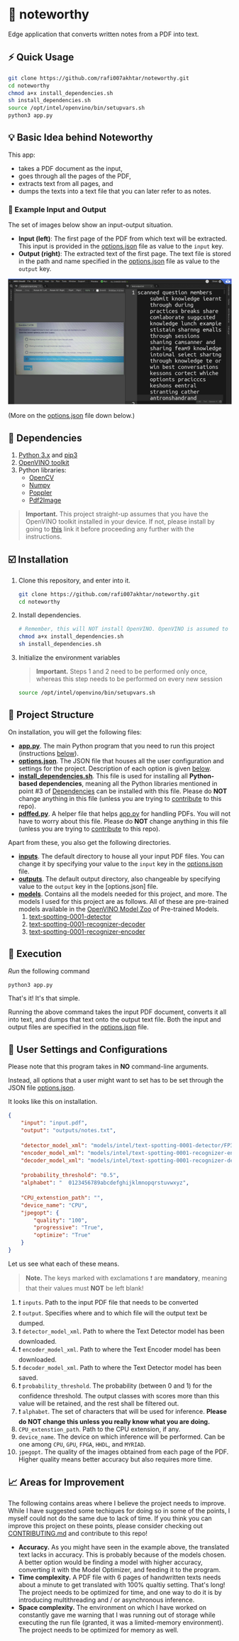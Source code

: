 # :pencil: noteworthy

Edge application that converts written notes from a PDF into text.

## :zap: Quick Usage
```sh
git clone https://github.com/rafi007akhtar/noteworthy.git
cd noteworthy
chmod a+x install_dependencies.sh
sh install_dependencies.sh
source /opt/intel/openvino/bin/setupvars.sh
python3 app.py
```

## :bulb: Basic Idea behind Noteworthy

This app:
- takes a PDF document as the input,
- goes through all the pages of the PDF,
- extracts text from all pages, and
- dumps the texts into a text file that you can later refer to as notes.

### :repeat: Example Input and Output
The set of images below show an input-output situation.
- **Input (left)**: The first page of the PDF from which text will be extracted. This input is provided in the [options.json](options.json) file as value to the `input` key.
- **Output (right)**: The extracted text of the first page. The text file is stored in the path and name specified in the [options.json](options.json) file as value to the `output` key.

<img src="images/example-situation.png" title="Example Situation. Left: input, Right: Output">

(More on the [options.json](options.json) file down below.)


## :black_square_button: Dependencies

1. [Python 3.x](https://www.python.org/) and [pip3](https://pip.pypa.io/en/stable/)
2. [OpenVINO toolkit](https://software.intel.com/en-us/openvino-toolkit/choose-download?)
3. Python libraries:
    - [OpenCV](https://opencv.org/)
    - [Numpy](https://numpy.org/)
    - [Poppler](https://pypi.org/project/python-poppler-qt5/)
    - [Pdf2Image](https://pypi.org/project/pdf2image/)

> **Important.** This project straight-up assumes that you have the OpenVINO toolkit installed in your device. If not, please install by going to [this](https://software.intel.com/en-us/openvino-toolkit/choose-download?) link it before proceeding any further with the instructions.

## :ballot_box_with_check: Installation
1. Clone this repository, and enter into it.
    ```sh
    git clone https://github.com/rafi007akhtar/noteworthy.git
    cd noteworthy
    ```
2. Install dependencies.
    ```sh
    # Remember, this will NOT install OpenVINO. OpenVINO is assumed to be already installed
    chmod a+x install_dependencies.sh
    sh install_dependencies.sh
    ```
3. Initialize the environment variables
    > **Important.** Steps 1 and 2 need to be performed only once, whereas this step needs to be performed on every new session

    ```sh
    source /opt/intel/openvino/bin/setupvars.sh
    ```

## :open_file_folder: Project Structure

On installation, you will get the following files:
- **[app.py](app.py)**. The main Python program that you need to run this project (instructions [below](#runner-execution)).
- **[options.json](options.json)**. The JSON file that houses all the user configuration and settings for the project. Description of each option is given [below](#floppy_disk-user-settings-and-configurations).
- **[install_dependencies.sh](install_dependencies.sh)**. This file is used for installing all **Python-based dependencies**, meaning all the Python libraries mentioned in point #3 of [Dependencies](#black_square_button-dependencies) can be installed with this file. Please do **NOT** change anything in this file (unless you are trying to [contribute](CONTRIBUTING.md) to this repo).
- **[pdffed.py](pdffed.py)**. A helper file that helps [app.py](app.py) for handling PDFs. You will not have to worry about this file. Please do **NOT** change anything in this file (unless you are trying to [contribute](CONTRIBUTING.md) to this repo).

Apart from these, you also get the following directories.
- **[inputs](inputs/)**. The default directory to house all your input PDF files. You can change it by specifying your value to the `input` key in the [options.json](options.json) file.
- **[outputs](outputs/)**. The default output directory, also changeable by specifying value to the `output` key in the [options.json] file.
- **[models](models/)**. Contains all the models needed for this project, and more. The models I used for this project are as follows. All of these are pre-trained models available in the [OpenVINO Model Zoo](http://docs.openvinotoolkit.org/latest/_models_intel_index.html) of Pre-trained Models.
    1. [text-spotting-0001-detector](http://docs.openvinotoolkit.org/latest/_models_intel_text_spotting_0001_detector_description_text_spotting_0001_detector.html)
    2. [text-spotting-0001-recognizer-decoder](http://docs.openvinotoolkit.org/latest/_models_intel_text_spotting_0001_recognizer_decoder_description_text_spotting_0001_recognizer_decoder.html)
    3. [text-spotting-0001-recognizer-encoder](http://docs.openvinotoolkit.org/latest/_models_intel_text_spotting_0001_recognizer_encoder_description_text_spotting_0001_recognizer_encoder.html)

## :runner: Execution
_Run_ the following command
```sh
python3 app.py
```
That's it! It's that simple.

Running the above command takes the input PDF document, converts it all into text, and dumps that text onto the output text file. Both the input and output files are specified in the [options.json](options.json) file.

## :floppy_disk: User Settings and Configurations
Please note that this program takes in **NO** command-line arguments.

Instead, all options that a user might want to set has to be set through the JSON file [options.json](options.json).

It looks like this on installation.
```json
{
    "input": "input.pdf",
    "output": "outputs/notes.txt",
    
    "detector_model_xml": "models/intel/text-spotting-0001-detector/FP32/text-spotting-0001-detector.xml",
    "encoder_model_xml": "models/intel/text-spotting-0001-recognizer-encoder/FP32/text-spotting-0001-recognizer-encoder.xml",
    "decoder_model_xml": "models/intel/text-spotting-0001-recognizer-decoder/FP32/text-spotting-0001-recognizer-decoder.xml",
    
    "probability_threshold": "0.5",
    "alphabet": "  0123456789abcdefghijklmnopqrstuvwxyz",
    
    "CPU_extenstion_path": "",
    "device_name": "CPU",
    "jpegopt": {
        "quality": "100",
        "progressive": "True",
        "optimize": "True"
    }
}
```

Let us see what each of these means. 
>**Note.** The keys marked with exclamations :exclamation: are **mandatory**, meaning that their values must **NOT** be left blank!

1. :exclamation: `inputs`. Path to the input PDF file that needs to be converted
2. :exclamation: `output`. Specifies where and to which file will the output text be dumped.
3. :exclamation: `detector_model_xml`. Path to where the Text Detector model has been downloaded.
4. :exclamation: `encoder_model_xml`. Path to where the Text Encoder model has been downloaded.
5. :exclamation: `decoder_model_xml`. Path to where the Text Detector model has been saved.
6. :exclamation: `probability_threshold`. The probability (between 0 and 1) for the confidence threshold. The output classes with scores more than this value will be retained, and the rest shall be filtered out.
7. :exclamation: `alphabet`. The set of characters that will be used for inference. **Please do NOT change this unless you really know what you are doing.**
8. `CPU_extenstion_path`. Path to the CPU extension, if any.
9. `device_name`. The device on which inference will be performed. Can be one among `CPU`, `GPU`, `FPGA`, `HHDL`, and `MYRIAD`.
10. `jpegopt`. The quality of the images obtained from each page of the PDF. Higher quality means better accuracy but also requires more time.

## :chart_with_upwards_trend: Areas for Improvement
The following contains areas where I believe the project needs to improve. While I have suggested some techiques for doing so in some of the points, I myself could not do the same due to lack of time. If you think you can improve this project on these points, please consider checking out [CONTRIBUTING.md](CONTRIBUTING.md) and contribute to this repo!

- **Accuracy.** As you might have seen in the example above, the translated text lacks in accuracy. This is probably because of the models chosen. A better option would be finding a model with higher accuracy, converting it with the Model Optimizer, and feeding it to the program.
- **Time complexity.** A PDF file with 6 pages of handwritten texts needs about a minute to get translated with 100% qualtiy setting. That's long! The project needs to be optimized for time, and one way to do it is by introducing multithreading and / or asynchronous inference.
- **Space complexity.** The environment on which I have worked on constantly gave me warning that I was running out of storage while executing the run file (granted, it was a limited-memory environment). The project needs to be optimized for memory as well.

